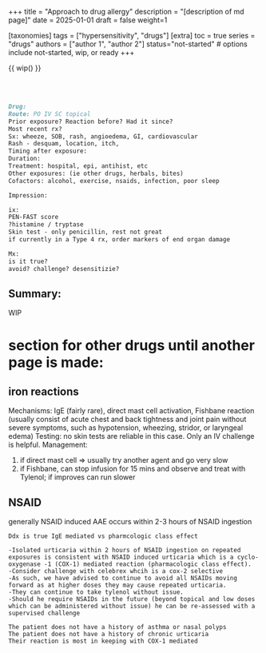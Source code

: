 +++
title = "Approach to drug allergy"
description = "[description of md page]"
date = 2025-01-01
draft = false
weight=1

[taxonomies]
tags = ["hypersensitivity", "drugs"]
[extra]
toc = true
series = "drugs"
authors = ["author 1", "author 2"]
status="not-started" # options include not-started, wip, or ready
+++

{{ wip() }}

</br>
</br>
<div class="blur-container">

```md
Drug:
Route: PO IV SC topical
Prior exposure? Reaction before? Had it since?
Most recent rx?
Sx: wheeze, SOB, rash, angioedema, GI, cardiovascular
Rash - desquam, location, itch,
Timing after exposure:
Duration:
Treatment: hospital, epi, antihist, etc
Other exposures: (ie other drugs, herbals, bites)
Cofactors: alcohol, exercise, nsaids, infection, poor sleep

Impression:

ix:
PEN-FAST score
?histamine / tryptase
Skin test - only penicillin, rest not great
if currently in a Type 4 rx, order markers of end organ damage

Mx:
is it true?
avoid? challenge? desensitizie?
```

## Summary:

WIP

# section for other drugs until another page is made:

## iron reactions

Mechanisms: IgE (fairly rare), direct mast cell activation, Fishbane reaction (usually consist of acute chest and back tightness and joint pain without severe symptoms, such as hypotension, wheezing, stridor, or laryngeal edema)
Testing: no skin tests are reliable in this case. Only an IV challenge is helpful.
Management:

1. if direct mast cell => usually try another agent and go very slow
2. if Fishbane, can stop infusion for 15 mins and observe and treat with Tylenol; if improves can run slower

## NSAID

generally NSAID induced AAE occurs within 2-3 hours of NSAID ingestion

```
Ddx is true IgE mediated vs pharmcologic class effect

-Isolated urticaria within 2 hours of NSAID ingestion on repeated exposures is consistent with NSAID induced urticaria which is a cyclo-oxygenase -1 (COX-1) mediated reaction (pharmacologic class effect).
-Consider challenge with celebrex whcih is a cox-2 selective
-As such, we have advised to continue to avoid all NSAIDs moving forward as at higher doses they may cause repeated urticaria. 
-They can continue to take tylenol without issue. 
-Should he require NSAIDs in the future (beyond topical and low doses which can be administered without issue) he can be re-assessed with a supervised challenge

The patient does not have a history of asthma or nasal polyps
The patient does not have a history of chronic urticaria
Their reaction is most in keeping with COX-1 mediated
```

</div>
